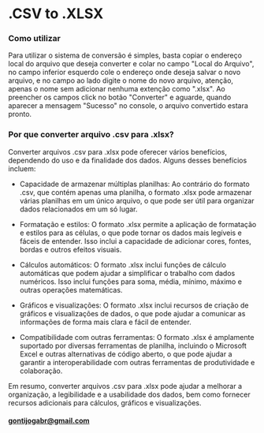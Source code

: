 # .CSV to .XLSX

### Como utilizar

Para utilizar o sistema de conversão é simples, basta copiar o endereço local do arquivo que deseja converter e colar no campo "Local do Arquivo", no campo inferior esquerdo cole o endereço onde deseja salvar o novo arquivo, e no campo ao lado digite o nome do novo arquivo, atenção, apenas o nome sem adicionar nenhuma extenção como ".xlsx".
Ao preencher os campos click no botão "Converter" e aguarde, quando aparecer a mensagem "Sucesso" no console, o arquivo convertido estara pronto.

### Por que converter arquivo .csv para .xlsx?

Converter arquivos .csv para .xlsx pode oferecer vários benefícios, dependendo do uso e da finalidade dos dados. Alguns desses benefícios incluem:

- Capacidade de armazenar múltiplas planilhas: Ao contrário do formato .csv, que contém apenas uma planilha, o formato .xlsx pode armazenar várias planilhas em um único arquivo, o que pode ser útil para organizar dados relacionados em um só lugar.

- Formatação e estilos: O formato .xlsx permite a aplicação de formatação e estilos para as células, o que pode tornar os dados mais legíveis e fáceis de entender. Isso inclui a capacidade de adicionar cores, fontes, bordas e outros efeitos visuais.

- Cálculos automáticos: O formato .xlsx inclui funções de cálculo automáticas que podem ajudar a simplificar o trabalho com dados numéricos. Isso inclui funções para soma, média, mínimo, máximo e outras operações matemáticas.

- Gráficos e visualizações: O formato .xlsx inclui recursos de criação de gráficos e visualizações de dados, o que pode ajudar a comunicar as informações de forma mais clara e fácil de entender.

- Compatibilidade com outras ferramentas: O formato .xlsx é amplamente suportado por diversas ferramentas de planilha, incluindo o Microsoft Excel e outras alternativas de código aberto, o que pode ajudar a garantir a interoperabilidade com outras ferramentas de produtividade e colaboração.

Em resumo, converter arquivos .csv para .xlsx pode ajudar a melhorar a organização, a legibilidade e a usabilidade dos dados, bem como fornecer recursos adicionais para cálculos, gráficos e visualizações.

#### gontijogabr@gmail.com